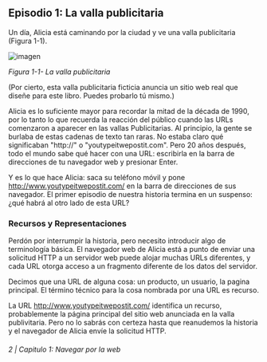 ## Episodio 1: La valla publicitaria
Un día, Alicia está caminando por la ciudad y ve una valla publicitaria (Figura 1-1).

![imagen](https://github.com/user-attachments/assets/18d09f1e-a30c-4cd2-ae26-d48e66e8a103)

_Figura 1-1- La valla publicitaria_

(Por cierto, esta valla publicitaria ficticia anuncia un sitio web real que diseñe para este libro. 
Puedes probarlo tú mismo.)

Alicia es lo suficiente mayor para recordar la mitad de la década de 1990,  por lo tanto lo que recuerda la reacción del público cuando las URLs comenzaron a aparecer en las vallas Publicitarias. Al principio, la gente se burlaba de estas cadenas de texto tan raras. No estaba claro qué significaban "http://" o "youtypeitwepostit.com". Pero 20 años después, todo el mundo sabe qué hacer con una URL: escribirla en la barra de direcciones de tu navegador web y presionar Enter. 

Y es lo que hace Alicia: saca su teléfono móvil y pone  http://www.youtypeitwepostit.com/ en la barra de direcciones de sus navegador. El primer episodio de nuestra historia termina en un suspenso: ¿qué habrá al otro lado de esta URL?

### Recursos y Representaciones

Perdón por interrumpir la historia, pero necesito introducir algo de terminología básica. El navegador web de Alicia está a punto de enviar una solicitud HTTP a un servidor web puede alojar muchas URLs diferentes, y cada URL otorga acceso a un fragmento diferente de los datos del servidor. 

Decimos que una URL de alguna cosa: un producto, un usuario, la pagina principal. El término técnico para la cosa nombrada por una URL es recurso. 

La URL http://www.youtypeitwepostit.com/ identifica un recurso, probablemente la página principal del sitio web anunciada en la valla publivitaria. Pero no lo sabrás con certeza hasta que reanudemos la historia y el navegador de Alicia envíe la solicitud HTTP.


###### 2  |  Capitulo 1: Navegar por la web 


